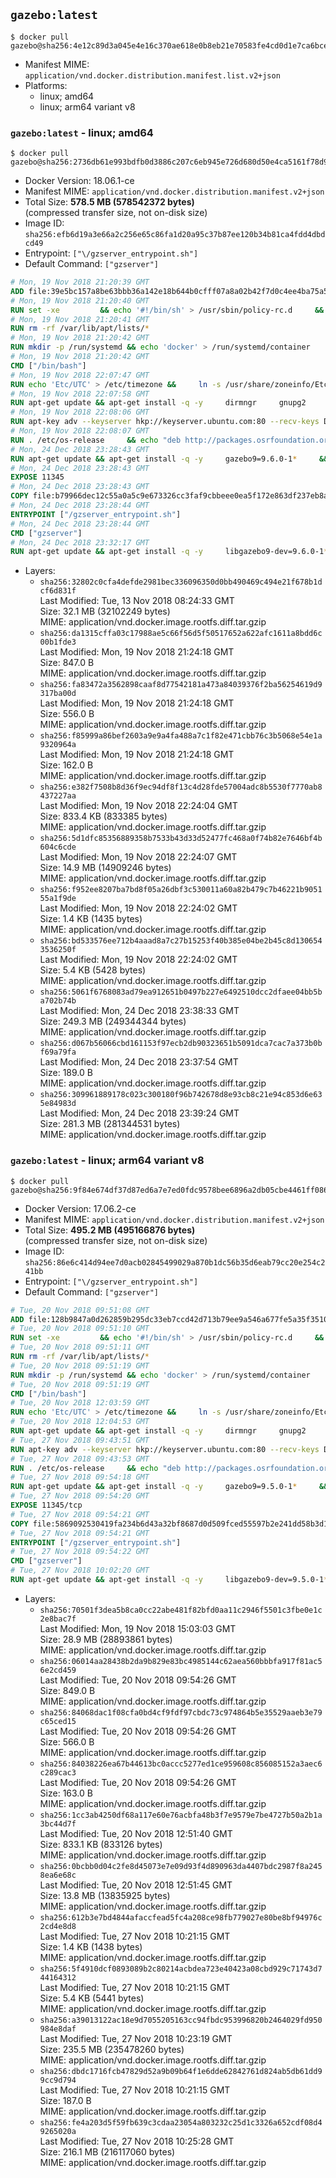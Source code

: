 ## `gazebo:latest`

```console
$ docker pull gazebo@sha256:4e12c89d3a045e4e16c370ae618e0b8eb21e70583fe4cd0d1e7ca6bce4b2a78c
```

-	Manifest MIME: `application/vnd.docker.distribution.manifest.list.v2+json`
-	Platforms:
	-	linux; amd64
	-	linux; arm64 variant v8

### `gazebo:latest` - linux; amd64

```console
$ docker pull gazebo@sha256:2736db61e993bdfb0d3886c207c6eb945e726d680d50e4ca5161f78d94d1f12c
```

-	Docker Version: 18.06.1-ce
-	Manifest MIME: `application/vnd.docker.distribution.manifest.v2+json`
-	Total Size: **578.5 MB (578542372 bytes)**  
	(compressed transfer size, not on-disk size)
-	Image ID: `sha256:efb6d19a3e66a2c256e65c86fa1d20a95c37b87ee120b34b81ca4fdd4dbdcd49`
-	Entrypoint: `["\/gzserver_entrypoint.sh"]`
-	Default Command: `["gzserver"]`

```dockerfile
# Mon, 19 Nov 2018 21:20:39 GMT
ADD file:39e5bc157a8be63bbb36a142e18b644b0cfff07a8a02b42f7d0c4ee4ba75a5bc in / 
# Mon, 19 Nov 2018 21:20:40 GMT
RUN set -xe 		&& echo '#!/bin/sh' > /usr/sbin/policy-rc.d 	&& echo 'exit 101' >> /usr/sbin/policy-rc.d 	&& chmod +x /usr/sbin/policy-rc.d 		&& dpkg-divert --local --rename --add /sbin/initctl 	&& cp -a /usr/sbin/policy-rc.d /sbin/initctl 	&& sed -i 's/^exit.*/exit 0/' /sbin/initctl 		&& echo 'force-unsafe-io' > /etc/dpkg/dpkg.cfg.d/docker-apt-speedup 		&& echo 'DPkg::Post-Invoke { "rm -f /var/cache/apt/archives/*.deb /var/cache/apt/archives/partial/*.deb /var/cache/apt/*.bin || true"; };' > /etc/apt/apt.conf.d/docker-clean 	&& echo 'APT::Update::Post-Invoke { "rm -f /var/cache/apt/archives/*.deb /var/cache/apt/archives/partial/*.deb /var/cache/apt/*.bin || true"; };' >> /etc/apt/apt.conf.d/docker-clean 	&& echo 'Dir::Cache::pkgcache ""; Dir::Cache::srcpkgcache "";' >> /etc/apt/apt.conf.d/docker-clean 		&& echo 'Acquire::Languages "none";' > /etc/apt/apt.conf.d/docker-no-languages 		&& echo 'Acquire::GzipIndexes "true"; Acquire::CompressionTypes::Order:: "gz";' > /etc/apt/apt.conf.d/docker-gzip-indexes 		&& echo 'Apt::AutoRemove::SuggestsImportant "false";' > /etc/apt/apt.conf.d/docker-autoremove-suggests
# Mon, 19 Nov 2018 21:20:41 GMT
RUN rm -rf /var/lib/apt/lists/*
# Mon, 19 Nov 2018 21:20:42 GMT
RUN mkdir -p /run/systemd && echo 'docker' > /run/systemd/container
# Mon, 19 Nov 2018 21:20:42 GMT
CMD ["/bin/bash"]
# Mon, 19 Nov 2018 22:07:47 GMT
RUN echo 'Etc/UTC' > /etc/timezone &&     ln -s /usr/share/zoneinfo/Etc/UTC /etc/localtime &&     apt-get update && apt-get install -q -y tzdata && rm -rf /var/lib/apt/lists/*
# Mon, 19 Nov 2018 22:07:58 GMT
RUN apt-get update && apt-get install -q -y     dirmngr     gnupg2     lsb-release     && rm -rf /var/lib/apt/lists/*
# Mon, 19 Nov 2018 22:08:06 GMT
RUN apt-key adv --keyserver hkp://keyserver.ubuntu.com:80 --recv-keys D2486D2DD83DB69272AFE98867170598AF249743
# Mon, 19 Nov 2018 22:08:07 GMT
RUN . /etc/os-release     && echo "deb http://packages.osrfoundation.org/gazebo/$ID-stable `lsb_release -sc` main" > /etc/apt/sources.list.d/gazebo-latest.list
# Mon, 24 Dec 2018 23:28:43 GMT
RUN apt-get update && apt-get install -q -y     gazebo9=9.6.0-1*     && rm -rf /var/lib/apt/lists/*
# Mon, 24 Dec 2018 23:28:43 GMT
EXPOSE 11345
# Mon, 24 Dec 2018 23:28:43 GMT
COPY file:b79966dec12c55a0a5c9e673326cc3faf9cbbeee0ea5f172e863df237eb8a601 in / 
# Mon, 24 Dec 2018 23:28:44 GMT
ENTRYPOINT ["/gzserver_entrypoint.sh"]
# Mon, 24 Dec 2018 23:28:44 GMT
CMD ["gzserver"]
# Mon, 24 Dec 2018 23:32:17 GMT
RUN apt-get update && apt-get install -q -y     libgazebo9-dev=9.6.0-1*     && rm -rf /var/lib/apt/lists/*
```

-	Layers:
	-	`sha256:32802c0cfa4defde2981bec336096350d0bb490469c494e21f678b1dcf6d831f`  
		Last Modified: Tue, 13 Nov 2018 08:24:33 GMT  
		Size: 32.1 MB (32102249 bytes)  
		MIME: application/vnd.docker.image.rootfs.diff.tar.gzip
	-	`sha256:da1315cffa03c17988ae5c66f56d5f50517652a622afc1611a8bdd6c00b1fde3`  
		Last Modified: Mon, 19 Nov 2018 21:24:18 GMT  
		Size: 847.0 B  
		MIME: application/vnd.docker.image.rootfs.diff.tar.gzip
	-	`sha256:fa83472a3562898caaf8d77542181a473a84039376f2ba56254619d9317ba00d`  
		Last Modified: Mon, 19 Nov 2018 21:24:18 GMT  
		Size: 556.0 B  
		MIME: application/vnd.docker.image.rootfs.diff.tar.gzip
	-	`sha256:f85999a86bef2603a9e9a4fa488a7c1f82e471cbb76c3b5068e54e1a9320964a`  
		Last Modified: Mon, 19 Nov 2018 21:24:18 GMT  
		Size: 162.0 B  
		MIME: application/vnd.docker.image.rootfs.diff.tar.gzip
	-	`sha256:e382f7508b8d36f9ec94df8f13c4d28fde57004adc8b5530f7770ab8437227aa`  
		Last Modified: Mon, 19 Nov 2018 22:24:04 GMT  
		Size: 833.4 KB (833385 bytes)  
		MIME: application/vnd.docker.image.rootfs.diff.tar.gzip
	-	`sha256:5d1dfc85356889358b7533b43d33d52477fc468a0f74b82e7646bf4b604c6cde`  
		Last Modified: Mon, 19 Nov 2018 22:24:07 GMT  
		Size: 14.9 MB (14909246 bytes)  
		MIME: application/vnd.docker.image.rootfs.diff.tar.gzip
	-	`sha256:f952ee8207ba7bd8f05a26dbf3c530011a60a82b479c7b46221b905155a1f9de`  
		Last Modified: Mon, 19 Nov 2018 22:24:02 GMT  
		Size: 1.4 KB (1435 bytes)  
		MIME: application/vnd.docker.image.rootfs.diff.tar.gzip
	-	`sha256:bd533576ee712b4aaad8a7c27b15253f40b385e04be2b45c8d1306543536250f`  
		Last Modified: Mon, 19 Nov 2018 22:24:02 GMT  
		Size: 5.4 KB (5428 bytes)  
		MIME: application/vnd.docker.image.rootfs.diff.tar.gzip
	-	`sha256:5061f6768083ad79ea912651b0497b227e6492510dcc2dfaee04bb5ba702b74b`  
		Last Modified: Mon, 24 Dec 2018 23:38:33 GMT  
		Size: 249.3 MB (249344344 bytes)  
		MIME: application/vnd.docker.image.rootfs.diff.tar.gzip
	-	`sha256:d067b56066cbd161153f97ecb2db90323651b5091dca7cac7a373b0bf69a79fa`  
		Last Modified: Mon, 24 Dec 2018 23:37:54 GMT  
		Size: 189.0 B  
		MIME: application/vnd.docker.image.rootfs.diff.tar.gzip
	-	`sha256:309961889178c023c300180f96b742678d8e93cb8c21e94c853d6e635e84983d`  
		Last Modified: Mon, 24 Dec 2018 23:39:24 GMT  
		Size: 281.3 MB (281344531 bytes)  
		MIME: application/vnd.docker.image.rootfs.diff.tar.gzip

### `gazebo:latest` - linux; arm64 variant v8

```console
$ docker pull gazebo@sha256:9f84e674df37d87ed6a7e7ed0fdc9578bee6896a2db05cbe4461ff086a3bbefd
```

-	Docker Version: 17.06.2-ce
-	Manifest MIME: `application/vnd.docker.distribution.manifest.v2+json`
-	Total Size: **495.2 MB (495166876 bytes)**  
	(compressed transfer size, not on-disk size)
-	Image ID: `sha256:86e6c414d94ee7d0acb02845499029a870b1dc56b35d6eab79cc20e254c241bb`
-	Entrypoint: `["\/gzserver_entrypoint.sh"]`
-	Default Command: `["gzserver"]`

```dockerfile
# Tue, 20 Nov 2018 09:51:08 GMT
ADD file:128b9847a0d262859b295dc33eb7ccd42d713b79ee9a546a677fe5a35f351021 in / 
# Tue, 20 Nov 2018 09:51:10 GMT
RUN set -xe 		&& echo '#!/bin/sh' > /usr/sbin/policy-rc.d 	&& echo 'exit 101' >> /usr/sbin/policy-rc.d 	&& chmod +x /usr/sbin/policy-rc.d 		&& dpkg-divert --local --rename --add /sbin/initctl 	&& cp -a /usr/sbin/policy-rc.d /sbin/initctl 	&& sed -i 's/^exit.*/exit 0/' /sbin/initctl 		&& echo 'force-unsafe-io' > /etc/dpkg/dpkg.cfg.d/docker-apt-speedup 		&& echo 'DPkg::Post-Invoke { "rm -f /var/cache/apt/archives/*.deb /var/cache/apt/archives/partial/*.deb /var/cache/apt/*.bin || true"; };' > /etc/apt/apt.conf.d/docker-clean 	&& echo 'APT::Update::Post-Invoke { "rm -f /var/cache/apt/archives/*.deb /var/cache/apt/archives/partial/*.deb /var/cache/apt/*.bin || true"; };' >> /etc/apt/apt.conf.d/docker-clean 	&& echo 'Dir::Cache::pkgcache ""; Dir::Cache::srcpkgcache "";' >> /etc/apt/apt.conf.d/docker-clean 		&& echo 'Acquire::Languages "none";' > /etc/apt/apt.conf.d/docker-no-languages 		&& echo 'Acquire::GzipIndexes "true"; Acquire::CompressionTypes::Order:: "gz";' > /etc/apt/apt.conf.d/docker-gzip-indexes 		&& echo 'Apt::AutoRemove::SuggestsImportant "false";' > /etc/apt/apt.conf.d/docker-autoremove-suggests
# Tue, 20 Nov 2018 09:51:11 GMT
RUN rm -rf /var/lib/apt/lists/*
# Tue, 20 Nov 2018 09:51:19 GMT
RUN mkdir -p /run/systemd && echo 'docker' > /run/systemd/container
# Tue, 20 Nov 2018 09:51:19 GMT
CMD ["/bin/bash"]
# Tue, 20 Nov 2018 12:03:59 GMT
RUN echo 'Etc/UTC' > /etc/timezone &&     ln -s /usr/share/zoneinfo/Etc/UTC /etc/localtime &&     apt-get update && apt-get install -q -y tzdata && rm -rf /var/lib/apt/lists/*
# Tue, 20 Nov 2018 12:04:53 GMT
RUN apt-get update && apt-get install -q -y     dirmngr     gnupg2     lsb-release     && rm -rf /var/lib/apt/lists/*
# Tue, 27 Nov 2018 09:43:51 GMT
RUN apt-key adv --keyserver hkp://keyserver.ubuntu.com:80 --recv-keys D2486D2DD83DB69272AFE98867170598AF249743
# Tue, 27 Nov 2018 09:43:53 GMT
RUN . /etc/os-release     && echo "deb http://packages.osrfoundation.org/gazebo/$ID-stable `lsb_release -sc` main" > /etc/apt/sources.list.d/gazebo-latest.list
# Tue, 27 Nov 2018 09:54:18 GMT
RUN apt-get update && apt-get install -q -y     gazebo9=9.5.0-1*     && rm -rf /var/lib/apt/lists/*
# Tue, 27 Nov 2018 09:54:20 GMT
EXPOSE 11345/tcp
# Tue, 27 Nov 2018 09:54:21 GMT
COPY file:5869092530419fa234b6d43a32bf8687d0d509fced55597b2e241dd58b3d1335 in / 
# Tue, 27 Nov 2018 09:54:21 GMT
ENTRYPOINT ["/gzserver_entrypoint.sh"]
# Tue, 27 Nov 2018 09:54:22 GMT
CMD ["gzserver"]
# Tue, 27 Nov 2018 10:02:20 GMT
RUN apt-get update && apt-get install -q -y     libgazebo9-dev=9.5.0-1*     && rm -rf /var/lib/apt/lists/*
```

-	Layers:
	-	`sha256:70501f3dea5b8ca0cc22abe481f82bfd0aa11c2946f5501c3fbe0e1c2e8bac7f`  
		Last Modified: Mon, 19 Nov 2018 15:03:03 GMT  
		Size: 28.9 MB (28893861 bytes)  
		MIME: application/vnd.docker.image.rootfs.diff.tar.gzip
	-	`sha256:06014aa28438b2da9b829e83bc4985144c62aea560bbbfa917f81ac56e2cd459`  
		Last Modified: Tue, 20 Nov 2018 09:54:26 GMT  
		Size: 849.0 B  
		MIME: application/vnd.docker.image.rootfs.diff.tar.gzip
	-	`sha256:84068dac1f08cfa0bd4cf9fdf97cbdc73c974864b5e35529aaeb3e79c65ced15`  
		Last Modified: Tue, 20 Nov 2018 09:54:26 GMT  
		Size: 566.0 B  
		MIME: application/vnd.docker.image.rootfs.diff.tar.gzip
	-	`sha256:84038226ea67b44613bc0accc5277ed1ce959608c856085152a3aec6c289cac3`  
		Last Modified: Tue, 20 Nov 2018 09:54:26 GMT  
		Size: 163.0 B  
		MIME: application/vnd.docker.image.rootfs.diff.tar.gzip
	-	`sha256:1cc3ab4250df68a117e60e76acbfa48b3f7e9579e7be4727b50a2b1a3bc44d7f`  
		Last Modified: Tue, 20 Nov 2018 12:51:40 GMT  
		Size: 833.1 KB (833126 bytes)  
		MIME: application/vnd.docker.image.rootfs.diff.tar.gzip
	-	`sha256:0bcbb0d04c2fe8d45073e7e09d93f4d890963da4407bdc2987f8a2458ea6e68c`  
		Last Modified: Tue, 20 Nov 2018 12:51:45 GMT  
		Size: 13.8 MB (13835925 bytes)  
		MIME: application/vnd.docker.image.rootfs.diff.tar.gzip
	-	`sha256:612b3e7bd4844afaccfead5fc4a208ce98fb779027e80be8bf94976c2cd4e8d8`  
		Last Modified: Tue, 27 Nov 2018 10:21:15 GMT  
		Size: 1.4 KB (1438 bytes)  
		MIME: application/vnd.docker.image.rootfs.diff.tar.gzip
	-	`sha256:5f4910dcf0893089b2c80214acbdea723e40423a08cbd929c71743d744164312`  
		Last Modified: Tue, 27 Nov 2018 10:21:15 GMT  
		Size: 5.4 KB (5441 bytes)  
		MIME: application/vnd.docker.image.rootfs.diff.tar.gzip
	-	`sha256:a39013122ac18e9d7055205163cc94fbdc953996820b2464029fd950984e8daf`  
		Last Modified: Tue, 27 Nov 2018 10:23:19 GMT  
		Size: 235.5 MB (235478260 bytes)  
		MIME: application/vnd.docker.image.rootfs.diff.tar.gzip
	-	`sha256:dbdc1716fcb47829d52a9b09b64f1e6dde62842761d824ab5db61dd99cc9d794`  
		Last Modified: Tue, 27 Nov 2018 10:21:15 GMT  
		Size: 187.0 B  
		MIME: application/vnd.docker.image.rootfs.diff.tar.gzip
	-	`sha256:fe4a203d5f59fb639c3cdaa23054a803232c25d1c3326a652cdf08d49265020a`  
		Last Modified: Tue, 27 Nov 2018 10:25:28 GMT  
		Size: 216.1 MB (216117060 bytes)  
		MIME: application/vnd.docker.image.rootfs.diff.tar.gzip
